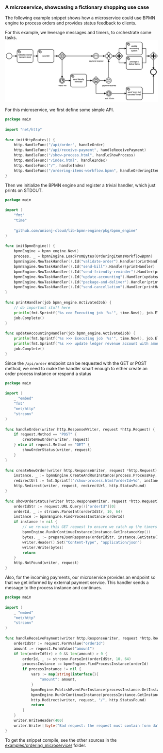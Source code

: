 
### A microservice, showcasing a fictionary shopping use case 

The following example snippet shows how a microservice could use BPMN engine
to process orders and provides status feedback to clients.

For this example, we leverage messages and timers, to orchestrate some tasks.
![hello_world.png](./examples/ordering_microservice/ordering-items-workflow.png)

For this microservice, we first define some simple API.
<!-- MARKDOWN-AUTO-DOCS:START (CODE:src=./examples/ordering_microservice/ordering_microservice_routes.go) -->
<!-- The below code snippet is automatically added from ./examples/ordering_microservice/ordering_microservice_routes.go -->
```go
package main

import "net/http"

func initHttpRoutes() {
	http.HandleFunc("/api/order", handleOrder)                                        // POST new or GET existing Order
	http.HandleFunc("/api/receive-payment", handleReceivePayment)                     // webhook for the payment system
	http.HandleFunc("/show-process.html", handleShowProcess)                          // shows the BPMN diagram
	http.HandleFunc("/index.html", handleIndex)                                       // the index page
	http.HandleFunc("/", handleIndex)                                                 // the index page
	http.HandleFunc("/ordering-items-workflow.bpmn", handleOrderingItemsWorkflowBpmn) // the BPMN file, for documentation purpose
}
```
<!-- MARKDOWN-AUTO-DOCS:END -->

Then we initialize the BPMN engine and register a trivial handler, which just prints on STDOUT.
<!-- MARKDOWN-AUTO-DOCS:START (CODE:src=./examples/ordering_microservice/ordering_microservice_bpmn.go) -->
<!-- The below code snippet is automatically added from ./examples/ordering_microservice/ordering_microservice_bpmn.go -->
```go
package main

import (
	"fmt"
	"time"

	"github.com/unionj-cloud/lib-bpmn-engine/pkg/bpmn_engine"
)

func initBpmnEngine() {
	bpmnEngine = bpmn_engine.New()
	process, _ = bpmnEngine.LoadFromBytes(OrderingItemsWorkflowBpmn)
	bpmnEngine.NewTaskHandler().Id("validate-order").Handler(printHandler)
	bpmnEngine.NewTaskHandler().Id("send-bill").Handler(printHandler)
	bpmnEngine.NewTaskHandler().Id("send-friendly-reminder").Handler(printHandler)
	bpmnEngine.NewTaskHandler().Id("update-accounting").Handler(updateAccountingHandler)
	bpmnEngine.NewTaskHandler().Id("package-and-deliver").Handler(printHandler)
	bpmnEngine.NewTaskHandler().Id("send-cancellation").Handler(printHandler)
}

func printHandler(job bpmn_engine.ActivatedJob) {
	// do important stuff here
	println(fmt.Sprintf("%s >>> Executing job '%s'", time.Now(), job.ElementId()))
	job.Complete()
}

func updateAccountingHandler(job bpmn_engine.ActivatedJob) {
	println(fmt.Sprintf("%s >>> Executing job '%s'", time.Now(), job.ElementId()))
	println(fmt.Sprintf("%s >>> update ledger revenue account with amount=%s", time.Now(), job.Variable("amount")))
	job.Complete()
}
```
<!-- MARKDOWN-AUTO-DOCS:END -->

Since the ```/api/order``` endpoint can be requested with the GET or POST method,
we need to make the handler smart enough to either create an order process instance or respond a status
<!-- MARKDOWN-AUTO-DOCS:START (CODE:src=./examples/ordering_microservice/ordering_microservice_order.go) -->
<!-- The below code snippet is automatically added from ./examples/ordering_microservice/ordering_microservice_order.go -->
```go
package main

import (
	_ "embed"
	"fmt"
	"net/http"
	"strconv"
)

func handleOrder(writer http.ResponseWriter, request *http.Request) {
	if request.Method == "POST" {
		createNewOrder(writer, request)
	} else if request.Method == "GET" {
		showOrderStatus(writer, request)
	}
}

func createNewOrder(writer http.ResponseWriter, request *http.Request) {
	instance, _ := bpmnEngine.CreateAndRunInstance(process.ProcessKey, nil)
	redirectUrl := fmt.Sprintf("/show-process.html?orderId=%d", instance.GetInstanceKey())
	http.Redirect(writer, request, redirectUrl, http.StatusFound)
}

func showOrderStatus(writer http.ResponseWriter, request *http.Request) {
	orderIdStr := request.URL.Query()["orderId"][0]
	orderId, _ := strconv.ParseInt(orderIdStr, 10, 64)
	instance := bpmnEngine.FindProcessInstance(orderId)
	if instance != nil {
		// we re-use this GET request to ensure we catch up the timers - ideally the service uses internal timers instead
		bpmnEngine.RunOrContinueInstance(instance.GetInstanceKey())
		bytes, _ := prepareJsonResponse(orderIdStr, instance.GetState(), instance.GetCreatedAt())
		writer.Header().Set("Content-Type", "application/json")
		writer.Write(bytes)
		return
	}
	http.NotFound(writer, request)
}
```
<!-- MARKDOWN-AUTO-DOCS:END -->

Also, for the incoming payments, our microservice provides an endpoint so that we get informed
by external payment service. This handler sends a message to the process instance and continues.
<!-- MARKDOWN-AUTO-DOCS:START (CODE:src=./examples/ordering_microservice/ordering_microservice_payments.go) -->
<!-- The below code snippet is automatically added from ./examples/ordering_microservice/ordering_microservice_payments.go -->
```go
package main

import (
	_ "embed"
	"net/http"
	"strconv"
)

func handleReceivePayment(writer http.ResponseWriter, request *http.Request) {
	orderIdStr := request.FormValue("orderId")
	amount := request.FormValue("amount")
	if len(orderIdStr) > 0 && len(amount) > 0 {
		orderId, _ := strconv.ParseInt(orderIdStr, 10, 64)
		processInstance := bpmnEngine.FindProcessInstance(orderId)
		if processInstance != nil {
			vars := map[string]interface{}{
				"amount": amount,
			}
			bpmnEngine.PublishEventForInstance(processInstance.GetInstanceKey(), "payment-received", vars)
			bpmnEngine.RunOrContinueInstance(processInstance.GetInstanceKey())
			http.Redirect(writer, request, "/", http.StatusFound)
			return
		}
	}
	writer.WriteHeader(400)
	writer.Write([]byte("Bad request: the request must contain form data with 'orderId' and 'amount', and the order must exist"))
}
```
<!-- MARKDOWN-AUTO-DOCS:END -->

To get the snippet compile, see the other sources in the
[examples/ordering_microservice/](./examples/ordering_microservice/) folder.
